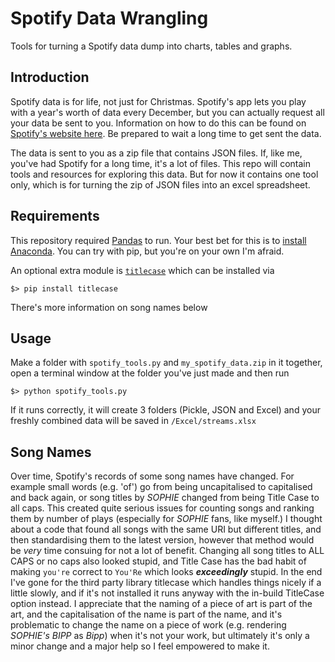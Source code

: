 # Spotify Data Wrangling
Tools for turning a Spotify data dump into charts, tables and graphs.

## Introduction
Spotify data is for life, not just for Christmas. Spotify's app lets you play with a year's worth of data every December, but you can actually request all your data be sent to you. Information on how to do this can be found on [Spotify's website here](https://www.spotify.com/us/account/privacy/). Be prepared to wait a long time to get sent the data.

The data is sent to you as a zip file that contains JSON files. If, like me, you've had Spotify for a long time, it's a lot of files. This repo will contain tools and resources for exploring this data. But for now it contains one tool only, which is for turning the zip of JSON files into an excel spreadsheet.

## Requirements
This repository required [Pandas](https://pandas.pydata.org/docs/getting_started/install.html) to run. Your best bet for this is to [install Anaconda](https://docs.continuum.io/anaconda/install/). You can try with pip, but you're on your own I'm afraid.

An optional extra module is [`titlecase`](https://pypi.org/project/titlecase/) which can be installed via 
```
$> pip install titlecase
```
There's more information on song names below

## Usage
Make a folder with `spotify_tools.py` and `my_spotify_data.zip` in it together, open a terminal window at the folder you've just made and then run
```
$> python spotify_tools.py
```  
If it runs correctly, it will create 3 folders (Pickle, JSON and Excel) and your freshly combined data will be saved in `/Excel/streams.xlsx`

## Song Names
Over time, Spotify's records of some song names have changed. For example small words (e.g. 'of') go from being uncapitalised to capitalised and back again, or song titles by *SOPHIE* changed from being Title Case to all caps.  This created quite serious issues for counting songs and ranking them by number of plays (especially for *SOPHIE* fans, like myself.) I thought about a code that found all songs with the same URI but different titles, and then standardising them to the latest version, however that method would be *very* time consuing for not a lot of benefit. Changing all song titles to ALL CAPS or no caps also looked stupid, and Title Case has the bad habit of making `you're` correct to `You'Re` which looks ***exceedingly*** stupid. In the end I've gone for the third party library titlecase which handles things nicely if a little slowly, and if it's not installed it runs anyway with the in-build TitleCase option instead. I appreciate that the naming of a piece of art is part of the art, and the capitalisation of the name is part of the name, and it's problematic to change the name on a piece of work (e.g. rendering *SOPHIE's BIPP* as *Bipp*) when it's not your work, but ultimately it's only a minor change and a major help so I feel empowered to make it. 
